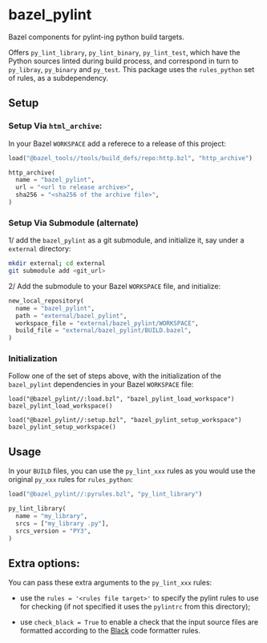 # bazel_pylint

Bazel components for pylint-ing python build targets.

Offers `py_lint_library`, `py_lint_binary`, `py_lint_test`, which have
the Python sources linted during build process, and correspond in turn
to  `py_libray`, `py_binary` and `py_test`.
This package uses the `rules_python` set of rules, as a subdependency.


## Setup

### Setup Via `html_archive`:

In your Bazel `WORKSPACE` add a referece to a release of this project:

```python
load("@bazel_tools//tools/build_defs/repo:http.bzl", "http_archive")

http_archive(
  name = "bazel_pylint",
  url = "<url to release archive>",
  sha256 = "<sha256 of the archive file>",
)
```

### Setup Via Submodule (alternate)

1/ add the `bazel_pylint` as a git submodule, and initialize it,
say under a `external` directory:

```sh
mkdir external; cd external
git submodule add <git_url>
```

2/ Add the submodule to your Bazel `WORKSPACE` file, and initialize:

```python
new_local_repository(
  name = "bazel_pylint",
  path = "external/bazel_pylint",
  workspace_file = "external/bazel_pylint/WORKSPACE",
  build_file = "external/bazel_pylint/BUILD.bazel",
)
```

### Initialization

Follow one of the set of steps above, with the initialization of
the `bazel_pylint` dependencies in your Bazel `WORKSPACE` file:

```
load("@bazel_pylint//:load.bzl", "bazel_pylint_load_workspace")
bazel_pylint_load_workspace()

load("@bazel_pylint//:setup.bzl", "bazel_pylint_setup_workspace")
bazel_pylint_setup_workspace()
```

## Usage

In your `BUILD` files, you can use the `py_lint_xxx` rules as you
would use the original `py_xxx` rules for `rules_python`:

```python
load("@bazel_pylint//:pyrules.bzl", "py_lint_library")

py_lint_library(
  name = "my_library",
  srcs = ["my_library .py"],
  srcs_version = "PY3",
)
```

## Extra options:

You can pass these extra arguments to the `py_lint_xxx` rules:

* use the `rules = '<rules file target>'` to specify the pylint
rules to use for checking (if not specified it uses the `pylintrc`
from this directory);

* use `check_black = True` to enable a check that the input
source files are formatted according to the
[Black](https://black.readthedocs.io/en/stable/) code formatter
rules.
